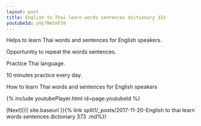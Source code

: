```yaml
---
layout: post
title: English to Thai learn words sentences dictionary 332 
youtubeId: yVy7NmtmFI0
---
```

 
 
Helps to learn Thai words and sentences for English speakers.

Opportunitiy to repeat the words sentences. 

Practice Thai language. 
 
10 minutes practice every day. 
 
How to learn Thai words and sentences for English speakers 
 
{% include youtubePlayer.html id=page.youtubeId %}
 
 
[Next]({{ site.baseurl }}{% link  split1/_posts/2017-11-20-English to thai learn words sentences dictionary 373 .md%})
 
